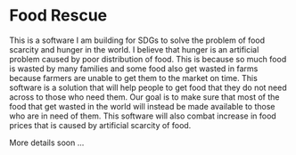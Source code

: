 # Food Rescue

This is a software I am building for SDGs to solve the problem of food scarcity and hunger in the world. I believe that hunger is an artificial problem caused by poor distribution of food. This is because so much food is wasted by many families and some food also get wasted in farms because farmers are unable to get them to the market on time. This software is a solution that will help people to get food that they do not need across to those who need them. Our goal is to make sure that most of the food that get wasted in the world will instead be made available to those who are in need of them. This software will also combat increase in food prices that is caused by artificial scarcity of food.

More details soon ...
